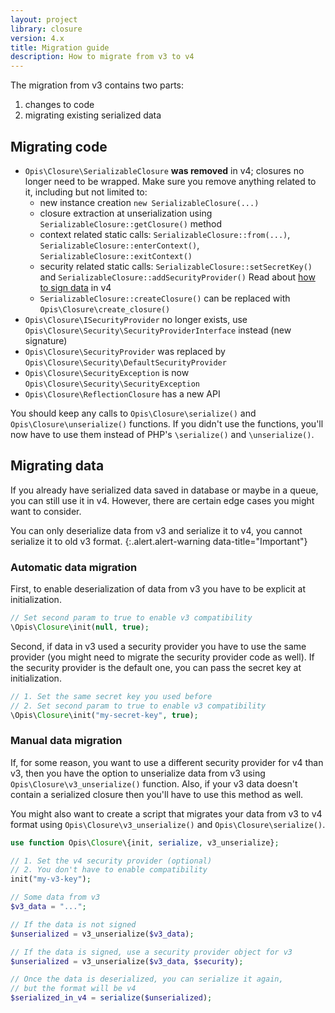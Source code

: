 ```yaml
---
layout: project
library: closure
version: 4.x
title: Migration guide
description: How to migrate from v3 to v4
---
```


The migration from v3 contains two parts:

1. changes to code
2. migrating existing serialized data 

## Migrating code

- `Opis\Closure\SerializableClosure` **was removed** in v4; closures no longer need to be wrapped. Make sure you remove anything related to it, including but not limited to:
  - new instance creation `new SerializableClosure(...)`
  - closure extraction at unserialization using `SerializableClosure::getClosure()` method
  - context related static calls: `SerializableClosure::from(...)`, `SerializableClosure::enterContext()`, `SerializableClosure::exitContext()`
  - security related static calls: `SerializableClosure::setSecretKey()` and `SerializableClosure::addSecurityProvider()`
  Read about [how to sign data](./security.html) in v4
  - `SerializableClosure::createClosure()` can be replaced with `Opis\Closure\create_closure()`
- `Opis\Closure\ISecurityProvider` no longer exists, use `Opis\Closure\Security\SecurityProviderInterface` instead (new signature)
- `Opis\Closure\SecurityProvider` was replaced by `Opis\Closure\Security\DefaultSecurityProvider`
- `Opis\Closure\SecurityException` is now `Opis\Closure\Security\SecurityException`
- `Opis\Closure\ReflectionClosure` has a new API

You should keep any calls to `Opis\Closure\serialize()` and `Opis\Closure\unserialize()` functions. If you didn't use the functions,
you'll now have to use them instead of PHP's `\serialize()` and `\unserialize()`.

## Migrating data

If you already have serialized data saved in database or maybe in a queue, you can still use it in v4.
However, there are certain edge cases you might want to consider.

You can only deserialize data from v3 and serialize it to v4, you cannot serialize it to old v3 format.
{:.alert.alert-warning data-title="Important"}

### Automatic data migration

First, to enable deserialization of data from v3 you have to be explicit at initialization.

```php
// Set second param to true to enable v3 compatibility
\Opis\Closure\init(null, true);
```

Second, if data in v3 used a security provider you have to use the same provider
(you might need to migrate the security provider code as well).
If the security provider is the default one, you can pass the secret key at initialization.

```php
// 1. Set the same secret key you used before
// 2. Set second param to true to enable v3 compatibility
\Opis\Closure\init("my-secret-key", true);
```

### Manual data migration

If, for some reason, you want to use a different security provider for v4 than v3, then you have the option to
unserialize data from v3 using `Opis\Closure\v3_unserialize()` function. 
Also, if your v3 data doesn't contain a serialized closure then you'll have to use this method as well.

You might also want to create a script that migrates your data from v3 to v4 format 
using `Opis\Closure\v3_unserialize()` and `Opis\Closure\serialize()`.

```php
use function Opis\Closure\{init, serialize, v3_unserialize};

// 1. Set the v4 security provider (optional)
// 2. You don't have to enable compatibility
init("my-v3-key");

// Some data from v3
$v3_data = "...";

// If the data is not signed 
$unserialized = v3_unserialize($v3_data);

// If the data is signed, use a security provider object for v3
$unserialized = v3_unserialize($v3_data, $security);

// Once the data is deserialized, you can serialize it again,
// but the format will be v4
$serialized_in_v4 = serialize($unserialized);
```